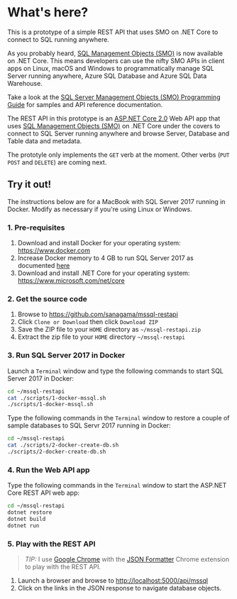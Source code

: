# What's here?

This is a prototype of a simple REST API that uses SMO on .NET Core to connect to SQL running anywhere.

As you probably heard, [SQL Management Objects (SMO)](https://www.nuget.org/packages/Microsoft.SqlServer.SqlManagementObjects) is now available on .NET Core. This means developers can use the nifty SMO APIs in client apps on Linux, macOS and Windows to programmatically manage SQL Server running anywhere, Azure SQL Database and Azure SQL Data Warehouse.

Take a look at the [SQL Server Management Objects (SMO) Programming Guide](https://docs.microsoft.com/en-us/sql/relational-databases/server-management-objects-smo/sql-server-management-objects-smo-programming-guide) for samples and API reference documentation.

The REST API in this prototype is an [ASP.NET Core 2.0](https://docs.microsoft.com/en-us/aspnet/core/getting-started) Web API app that uses [SQL Management Objects (SMO)](https://www.nuget.org/packages/Microsoft.SqlServer.SqlManagementObjects) on .NET Core under the covers to connect to SQL Server running anywhere and browse Server, Database and Table data and metadata.

The prototyle only implements the ```GET``` verb at the moment. Other verbs (```PUT``` ```POST``` and ```DELETE```) are coming next.

## Try it out!

The instructions below are for a MacBook with SQL Server 2017 running in Docker. Modify as necessary if you're using Linux or Windows.

### 1. Pre-requisites

1. Download and install Docker for your operating system: <https://www.docker.com>
1. Increase Docker memory to 4 GB to run SQL Server 2017 as documented [here](https://docs.microsoft.com/en-us/sql/linux/quickstart-install-connect-docker#requirements)
1. Download and install .NET Core for your operating system: <https://www.microsoft.com/net/core>

### 2. Get the source code

1. Browse to <https://github.com/sanagama/mssql-restapi>
1. Click ```Clone or Download``` then click ```Download ZIP```
1. Save the ZIP file to your ```HOME``` directory as ```~/mssql-restapi.zip```
1. Extract the zip file to your ```HOME``` directory ```~/mssql-restapi```

### 3. Run SQL Server 2017 in Docker

Launch a ```Terminal``` window and type the following commands to start SQL Server 2017 in Docker:

```bash
cd ~/mssql-restapi
cat ./scripts/1-docker-mssql.sh
./scripts/1-docker-mssql.sh
```

Type the following commands in the ```Terminal``` window to restore a couple of sample databases to SQL Servr 2017 running in Docker:

```bash
cd ~/mssql-restapi
cat ./scripts/2-docker-create-db.sh
./scripts/2-docker-create-db.sh
```

### 4. Run the Web API app

Type the following commands in the ```Terminal``` window to start the ASP.NET Core REST API web app:

```bash
cd ~/mssql-restapi
dotnet restore
dotnet build
dotnet run
```

### 5. Play with the REST API

> *TIP:* I use [Google Chrome](https://www.google.com/chrome/) with the [JSON Formatter](https://github.com/callumlocke/json-formatter) Chrome extension to play with the REST API.

1. Launch a browser and browse to <http://localhost:5000/api/mssql>
1. Click on the links in the JSON response to navigate database objects.
